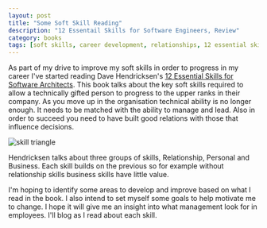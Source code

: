 ```yaml
---
layout: post
title: "Some Soft Skill Reading"
description: "12 Essentail Skills for Software Engineers, Review"
category: books 
tags: [soft skills, career development, relationships, 12 essential skills]
---
```


As part of my drive to improve my soft skills in order to progress in my career I've started reading Dave Hendricksen's <a href="http://www.amazon.co.uk/12-Essential-Skills-Software-Architects/dp/0321717295" target="_blank">12 Essential Skills for Software Architects</a>. This book talks about the key soft skills required to allow a technically gifted person to progress to the upper ranks in their company. As you move up in the organisation technical ability is no longer enough. It needs to be matched with the ability to manage and lead. Also in order to succeed you need to have built good relations with those that influence decisions.

<img src="{{ site.url }}/images/skills_triangle.jpg" alt="skill triangle" align="center"/>

Hendricksen talks about three groups of skills, Relationship, Personal and Business. Each skill builds on the previous so for example without relationship skills business skills have little value.

I'm hoping to identify some areas to develop and improve based on what I read in the book. I also intend to set myself some goals to help motivate me to change. I hope it will give me an insight into what management look for in employees. I'll blog as I read about each skill.

